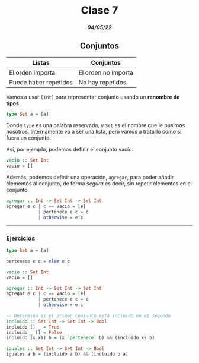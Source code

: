 <div align='center'>
  <h1>Clase 7</h1>
  <h5>04/05/22</h5>
  <h2>Conjuntos</h2>
</div>

|       Listas          |      Conjuntos      |
|-----------------------|---------------------|
|  El orden importa     | El orden no importa |
| Puede haber repetidos | No hay repetidos    |

Vamos a usar `[Int]` para representar conjunto usando un **renombre de tipos.**

```haskell
type Set a = [a]
```

Donde `type` es una palabra reservada, y `Set` es el nombre que le pusimos nosotros. Internamente va a ser una lista, pero vamos a tratarlo como si fuera un conjunto.

Así, por ejemplo, podemos definir el conjunto vacío:

```haskell
vacio :: Set Int
vacio = []
```

Además, podemos definir una operación, `agregar`, para poder añadir elementos al conjunto, de forma _segura_ es decir, sin repetir elementos en el conjunto.

```haskell
agregar :: Int -> Set Int -> Set Int
agregar e c | c == vacio = [e]
            | pertenece e c = c
            | otherwise = e:c
```

---
### Ejercicios

```haskell
type Set a = [a]

pertenece e c = elem e c

vacio :: Set Int
vacio = []

agregar :: Int -> Set Int -> Set Int
agregar e c | c == vacio = [e]
            | pertenece e c = c
            | otherwise = e:c
            
-- Determina si el primer conjunto está incluido en el segundo
incluido :: Set Int -> Set Int -> Bool
incluido [] _ = True
incluido _ [] = False
incluido (x:xs) b = (x `pertenece` b) && (incluido xs b)

iguales :: Set Int -> Set Int -> Bool
iguales a b = (incluido a b) && (incluido b a)
```
